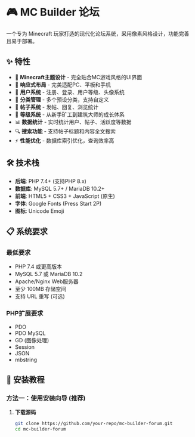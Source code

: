 # 🎮 MC Builder 论坛

一个专为 Minecraft 玩家打造的现代化论坛系统，采用像素风格设计，功能完善且易于部署。

## ✨ 特性

- 🎨 **Minecraft主题设计** - 完全贴合MC游戏风格的UI界面
- 📱 **响应式布局** - 完美适配PC、平板和手机
- 🔐 **用户系统** - 注册、登录、用户等级、头像系统
- 📁 **分类管理** - 多个预设分类，支持自定义
- 💬 **帖子系统** - 发帖、回复、浏览统计
- 🎯 **等级系统** - 从新手矿工到建筑大师的成长体系
- 📊 **数据统计** - 实时统计用户、帖子、活跃度等数据
- 🔍 **搜索功能** - 支持帖子标题和内容全文搜索
- ⚡ **性能优化** - 数据库索引优化，查询效率高

## 🛠️ 技术栈

- **后端**: PHP 7.4+ (支持PHP 8.x)
- **数据库**: MySQL 5.7+ / MariaDB 10.2+
- **前端**: HTML5 + CSS3 + JavaScript (原生)
- **字体**: Google Fonts (Press Start 2P)
- **图标**: Unicode Emoji

## 📋 系统要求

### 最低要求
- PHP 7.4 或更高版本
- MySQL 5.7 或 MariaDB 10.2
- Apache/Nginx Web服务器
- 至少 100MB 存储空间
- 支持 URL 重写 (可选)

### PHP扩展要求
- PDO
- PDO MySQL
- GD (图像处理)
- Session
- JSON
- mbstring

## 🚀 安装教程

### 方法一：使用安装向导 (推荐)

1. **下载源码**
   ```bash
   git clone https://github.com/your-repo/mc-builder-forum.git
   cd mc-builder-forum
